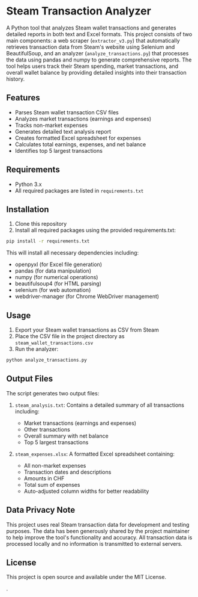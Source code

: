 # Steam Transaction Analyzer
A Python tool that analyzes Steam wallet transactions and generates detailed reports in both text and Excel formats. This project consists of two main components: a web scraper (`extractor_v3.py`) that automatically retrieves transaction data from Steam's website using Selenium and BeautifulSoup, and an analyzer (`analyze_transactions.py`) that processes the data using pandas and numpy to generate comprehensive reports. The tool helps users track their Steam spending, market transactions, and overall wallet balance by providing detailed insights into their transaction history.

## Features

- Parses Steam wallet transaction CSV files
- Analyzes market transactions (earnings and expenses)
- Tracks non-market expenses
- Generates detailed text analysis report
- Creates formatted Excel spreadsheet for expenses
- Calculates total earnings, expenses, and net balance
- Identifies top 5 largest transactions

## Requirements

- Python 3.x
- All required packages are listed in `requirements.txt`

## Installation

1. Clone this repository
2. Install all required packages using the provided requirements.txt:
```bash
pip install -r requirements.txt
```

This will install all necessary dependencies including:
- openpyxl (for Excel file generation)
- pandas (for data manipulation)
- numpy (for numerical operations)
- beautifulsoup4 (for HTML parsing)
- selenium (for web automation)
- webdriver-manager (for Chrome WebDriver management)

## Usage

1. Export your Steam wallet transactions as CSV from Steam
2. Place the CSV file in the project directory as `steam_wallet_transactions.csv`
3. Run the analyzer:
```bash
python analyze_transactions.py
```

## Output Files

The script generates two output files:

1. `steam_analysis.txt`: Contains a detailed summary of all transactions including:
   - Market transactions (earnings and expenses)
   - Other transactions
   - Overall summary with net balance
   - Top 5 largest transactions

2. `steam_expenses.xlsx`: A formatted Excel spreadsheet containing:
   - All non-market expenses
   - Transaction dates and descriptions
   - Amounts in CHF
   - Total sum of expenses
   - Auto-adjusted column widths for better readability

## Data Privacy Note

This project uses real Steam transaction data for development and testing purposes. The data has been generously shared by the project maintainer to help improve the tool's functionality and accuracy. All transaction data is processed locally and no information is transmitted to external servers.

## License

This project is open source and available under the MIT License.

. 
